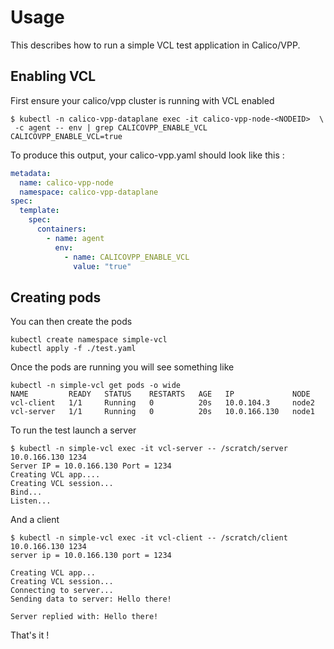 Usage
=====

This describes how to run a simple VCL test application in Calico/VPP.

Enabling VCL
------------

First ensure your calico/vpp cluster is running with VCL enabled

````console
$ kubectl -n calico-vpp-dataplane exec -it calico-vpp-node-<NODEID>  \
 -c agent -- env | grep CALICOVPP_ENABLE_VCL
CALICOVPP_ENABLE_VCL=true
````

To produce this output, your calico-vpp.yaml should look like this :

````yaml
metadata:
  name: calico-vpp-node
  namespace: calico-vpp-dataplane
spec:
  template:
    spec:
      containers:
        - name: agent
          env:
            - name: CALICOVPP_ENABLE_VCL
              value: "true"
````

Creating pods
-------------

You can then create the pods

````console
kubectl create namespace simple-vcl
kubectl apply -f ./test.yaml
````

Once the pods are running you will see something like

````console
kubectl -n simple-vcl get pods -o wide
NAME         READY   STATUS    RESTARTS   AGE   IP             NODE
vcl-client   1/1     Running   0          20s   10.0.104.3     node2
vcl-server   1/1     Running   0          20s   10.0.166.130   node1
````

To run the test launch a server

````console
$ kubectl -n simple-vcl exec -it vcl-server -- /scratch/server 10.0.166.130 1234
Server IP = 10.0.166.130 Port = 1234
Creating VCL app....
Creating VCL session...
Bind...
Listen...
````

And a client

````console
$ kubectl -n simple-vcl exec -it vcl-client -- /scratch/client  10.0.166.130 1234
server ip = 10.0.166.130 port = 1234

Creating VCL app...
Creating VCL session...
Connecting to server...
Sending data to server: Hello there!

Server replied with: Hello there!
````

That's it !
